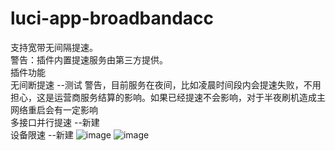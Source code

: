 # luci-app-broadbandacc
支持宽带无间隔提速。
<br/>警告：插件内置提速服务由第三方提供。
<br/>插件功能
<br/>无间断提速 --测试 警告，目前服务在夜间，比如凌晨时间段内会提速失败，不用担心，这是运营商服务结算的影响。如果已经提速不会影响，对于半夜刷机造成主网络重启会有一定影响
<br/>多接口并行提速 --新建
<br/>设备限速 --新建
![image](https://user-images.githubusercontent.com/76506087/215083005-dd24b6d9-3b63-4dbd-89ad-ca2fe6d9a3d6.png)
![image](https://user-images.githubusercontent.com/76506087/215083437-b5c852dc-f84f-4873-ae08-d43df9c14998.png)

